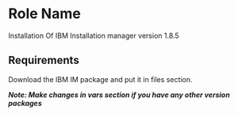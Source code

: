 Role Name
=========

Installation Of IBM Installation manager version 1.8.5

Requirements
------------
 Download the IBM IM package and put it in files section.
 
 ***Note: Make changes in vars section if you have any other version packages***
